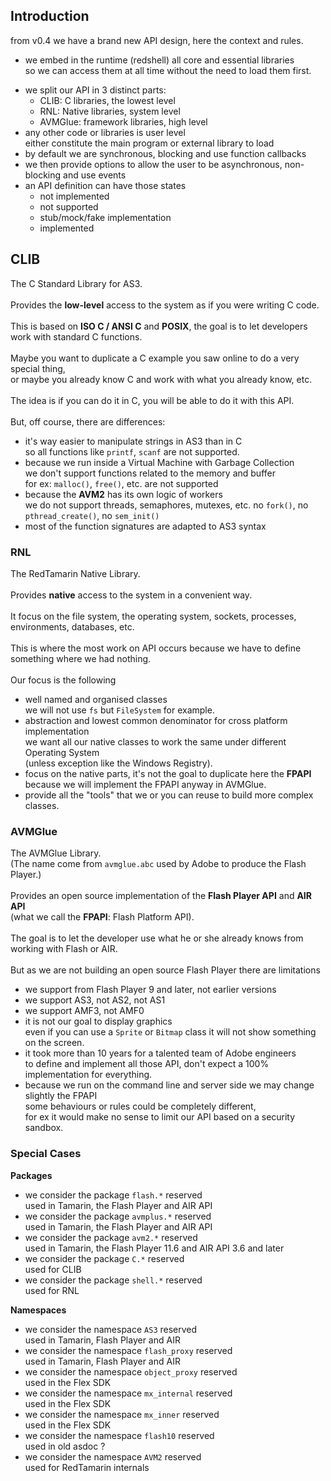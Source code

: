 ## Introduction ##

from v0.4 we have a brand new API design, here the context and rules.

  * we embed in the runtime (redshell) all core and essential libraries<br>so we can access them at all time without the need to load them first.<br>
<ul><li>we split our API in 3 distinct parts:<br>
<ul><li>CLIB: C libraries, the lowest level<br>
</li><li>RNL: Native libraries, system level<br>
</li><li>AVMGlue: framework libraries, high level<br>
</li></ul></li><li>any other code or libraries is user level<br>either constitute the main program or external library to load<br>
</li><li>by default we are synchronous, blocking and use function callbacks<br>
</li><li>we then provide options to allow the user to be asynchronous, non-blocking and use events<br>
</li><li>an API definition can have those states<br>
<ul><li>not implemented<br>
</li><li>not supported<br>
</li><li>stub/mock/fake implementation<br>
</li><li>implemented</li></ul></li></ul>

<h2>CLIB</h2>

The C Standard Library for AS3.<br>
<br>
Provides the <b>low-level</b> access to the system as if you were writing C code.<br>
<br>
This is based on <b>ISO C / ANSI C</b> and <b>POSIX</b>, the goal is to let developers<br>
work with standard C functions.<br>
<br>
Maybe you want to duplicate a C example you saw online to do a very special thing,<br>
or maybe you already know C and work with what you already know, etc.<br>
<br>
The idea is if you can do it in C, you will be able to do it with this API.<br>
<br>
But, off course, there are differences:<br>
<ul><li>it's way easier to manipulate strings in AS3 than in C<br>so all functions like <code>printf</code>, <code>scanf</code> are not supported.<br>
</li><li>because we run inside a Virtual Machine with Garbage Collection<br>we don't support functions related to the memory and buffer<br>for ex: <code>malloc()</code>, <code>free()</code>, etc. are not supported<br>
</li><li>because the <b>AVM2</b> has its own logic of workers<br>we do not support threads, semaphores, mutexes, etc. no <code>fork()</code>, no <code>pthread_create()</code>, no <code>sem_init()</code>
</li><li>most of the function signatures are adapted to AS3 syntax</li></ul>

<h3>RNL</h3>

The RedTamarin Native Library.<br>
<br>
Provides <b>native</b> access to the system in a convenient way.<br>
<br>
It focus on the file system, the operating system, sockets, processes, environments, databases, etc.<br>
<br>
This is where the most work on API occurs because we have to define something where we had nothing.<br>
<br>
Our focus is the following<br>
<ul><li>well named and organised classes<br> we will not use <code>fs</code> but <code>FileSystem</code> for example.<br>
</li><li>abstraction and lowest common denominator for cross platform implementation<br>we want all our native classes to work the same under different Operating System<br>(unless exception like the Windows Registry).<br>
</li><li>focus on the native parts, it's not the goal to duplicate here the <b>FPAPI</b><br>because we will implement the FPAPI anyway in AVMGlue.<br>
</li><li>provide all the "tools" that we or you can reuse to build more complex classes.</li></ul>


<h3>AVMGlue</h3>

The AVMGlue Library.<br>
(The name come from <code>avmglue.abc</code> used by Adobe to produce the Flash Player.)<br>
<br>
Provides an open source implementation of the <b>Flash Player API</b> and <b>AIR API</b><br>
(what we call the <b>FPAPI</b>: Flash Platform API).<br>
<br>
The goal is to let the developer use what he or she already knows from working with Flash or AIR.<br>
<br>
But as we are not building an open source Flash Player there are limitations<br>
<ul><li>we support from Flash Player 9 and later, not earlier versions<br>
</li><li>we support AS3, not AS2, not AS1<br>
</li><li>we support AMF3, not AMF0<br>
</li><li>it is not our goal to display graphics<br>even if you can use a <code>Sprite</code> or <code>Bitmap</code> class it will not show something on the screen.<br>
</li><li>it took more than 10 years for a talented team of Adobe engineers<br>to define and implement all those API, don't expect a 100% implementation for everything.<br>
</li><li>because we run on the command line and server side we may change slightly the FPAPI<br>some behaviours or rules could be completely different,<br>for ex it would make no sense to limit our API based on a security sandbox.</li></ul>


<h3>Special Cases</h3>

<b>Packages</b>
<ul><li>we consider the package <code>flash.*</code> reserved<br>used in Tamarin, the Flash Player and AIR API<br>
</li><li>we consider the package <code>avmplus.*</code> reserved<br>used in Tamarin, the Flash Player and AIR API<br>
</li><li>we consider the package <code>avm2.*</code> reserved<br>used in Tamarin, the Flash Player 11.6 and AIR API 3.6 and later<br>
</li><li>we consider the package <code>C.*</code> reserved<br>used for CLIB<br>
</li><li>we consider the package <code>shell.*</code> reserved<br>used for RNL</li></ul>

<b>Namespaces</b>
<ul><li>we consider the namespace <code>AS3</code> reserved<br>used in Tamarin, Flash Player and AIR<br>
</li><li>we consider the namespace <code>flash_proxy</code> reserved<br>used in Tamarin, Flash Player and AIR<br>
</li><li>we consider the namespace <code>object_proxy</code> reserved<br>used in the Flex SDK<br>
</li><li>we consider the namespace <code>mx_internal</code> reserved<br>used in the Flex SDK<br>
</li><li>we consider the namespace <code>mx_inner</code> reserved<br>used in the Flex SDK<br>
</li><li>we consider the namespace <code>flash10</code> reserved<br>used in old asdoc ?<br>
</li><li>we consider the namespace <code>AVM2</code> reserved<br>used for RedTamarin internals